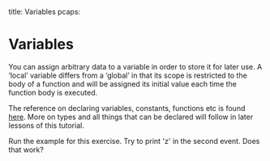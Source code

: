 title: Variables
pcaps:

Variables
===========

You can assign arbitrary data to a variable in order to store it for later use.
A ‘local’ variable differs from a ‘global’ in that its 
scope is restricted to the body of a function 
and will be assigned its initial 
value each time the function body is executed. 

The reference on declaring variables, constants, functions etc is found 
[here](https://www.bro.org/sphinx/script-reference/statements.html).
More on types and all things that can be declared will follow in later lessons of this
tutorial.

Run the example for this exercise. Try to print 'z' in the second event. Does that work?

